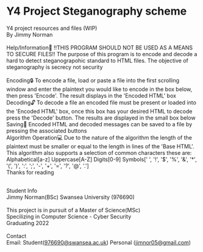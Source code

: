 # Y4 Project Steganography scheme
Y4 project resources and files (WIP)\
By Jimmy Norman\
\
Help/Information📜
!!THIS PROGRAM SHOULD NOT BE USED AS A MEANS TO SECURE FILES!!
The purpose of this program is to encode and decode a hard to detect steganograpohic standard to HTML files. The objective of steganography is secrecy not security\
\
Encoding🔒
To encode a file, load or paste a file into the first scrolling window and enter the plaintext you would like to encode in the box below, then press 'Encode'. The result displays in the 'Encoded HTML' box
\
Decoding🔓
To decode a file an encoded file must be present or loaded into the 'Encoded HTML' box, once this box has your desired HTML to decode press the 'Decode' button. The results are displayed in the small box below
\
Saving💾
Encoded HTML and decoded messages can be saved to a file by pressing the associated buttons
\
Algorithm Operation💻
Due to the nature of the algorithm the length of the plaintext must be smaller or equal to the length in lines of the 'Base HTML'. This algorithm also supports a selection of common characters these are:
\
Alphabetical[a-z]
Uppercase[A-Z]
Digits[0-9]
Symbols[' ', '!', '$', '%', '&', '*', '(', ')', ':', ';', '-', '+', '=', '?', '@', '.']
\
Thanks for reading

\
Student Info\
Jimmy Norman(BSc) Swansea University (976690)\
\
This project is in pursuit of a Master of Science(MSc)\
Specilizing in Computer Science - Cyber Security\
Graduating 2022\
\
Contact\
Email: Student(976690@swansea.ac.uk) Personal (jimnor05@gmail.com)

